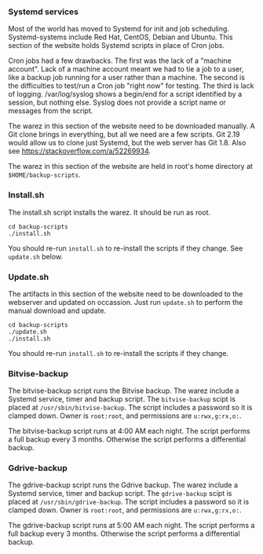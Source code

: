 ### Systemd services

Most of the world has moved to Systemd for init and job scheduling. Systemd-systems include Red Hat, CentOS, Debian and Ubuntu. This section of the website holds Systemd scripts in place of Cron jobs.

Cron jobs had a few drawbacks. The first was the lack of a "machine account". Lack of a machine account meant we had to tie a job to a user, like a backup job running for a user rather than a machine. The second is the difficulties to test/run a Cron job "right now" for testing. The third is lack of logging. /var/log/syslog shows a begin/end for a script identified by a session, but nothing else. Syslog does not provide a script name or messages from the script.

The warez in this section of the website need to be downloaded manually. A Git clone brings in everything, but all we need are a few scripts. Git 2.19 would allow us to clone just Systemd, but the web server has Git 1.8. Also see https://stackoverflow.com/a/52269934.

The warez in this section of the website are held in root's home directory at `$HOME/backup-scripts`.

### Install.sh

The install.sh script installs the warez. It should be run as root.

```
cd backup-scripts
./install.sh
```

You should re-run `install.sh` to re-install the scripts if they change. See `update.sh` below.

### Update.sh

The artifacts in this section of the website need to be downloaded to the webserver and updated on occassion. Just run `update.sh` to perform the manual download and update.

```
cd backup-scripts
./update.sh
./install.sh
```

You should re-run `install.sh` to re-install the scripts if they change.

### Bitvise-backup

The bitvise-backup script runs the Bitvise backup. The warez include a Systemd service, timer and backup script. The `bitvise-backup` scipt is placed at `/usr/sbin/bitvise-backup`. The script includes a password so it is clamped down. Owner is `root:root`, and permissions are `u:rwx,g:rx,o:`.

The bitvise-backup script runs at 4:00 AM each night. The script performs a full backup every 3 months. Otherwise the script performs a differential backup.

### Gdrive-backup

The gdrive-backup script runs the Gdrive backup. The warez include a Systemd service, timer and backup script. The `gdrive-backup` scipt is placed at `/usr/sbin/gdrive-backup`. The script includes a password so it is clamped down. Owner is `root:root`, and permissions are `u:rwx,g:rx,o:`.

The gdrive-backup script runs at 5:00 AM each night. The script performs a full backup every 3 months. Otherwise the script performs a differential backup.
